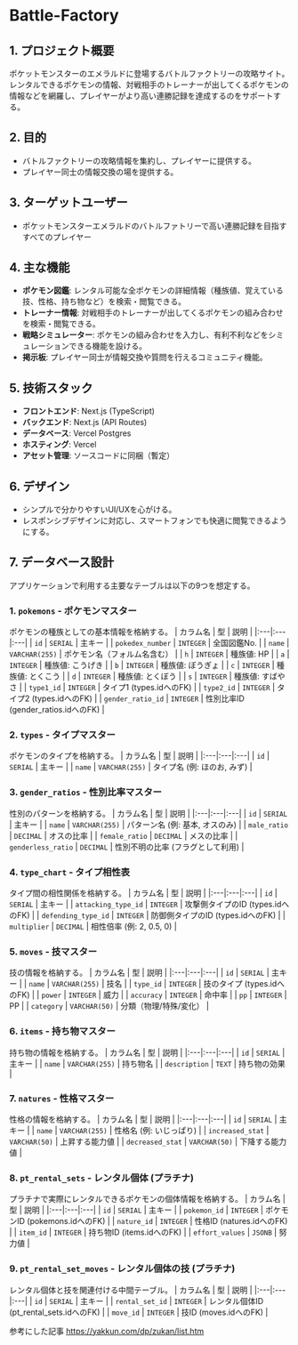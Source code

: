 # Battle-Factory

## 1. プロジェクト概要

ポケットモンスターのエメラルドに登場するバトルファクトリーの攻略サイト。
レンタルできるポケモンの情報、対戦相手のトレーナーが出してくるポケモンの情報などを網羅し、プレイヤーがより高い連勝記録を達成するのをサポートする。

## 2. 目的

- バトルファクトリーの攻略情報を集約し、プレイヤーに提供する。
- プレイヤー同士の情報交換の場を提供する。

## 3. ターゲットユーザー

- ポケットモンスターエメラルドのバトルファトリーで高い連勝記録を目指すすべてのプレイヤー

## 4. 主な機能

- **ポケモン図鑑**: レンタル可能な全ポケモンの詳細情報（種族値、覚えている技、性格、持ち物など）を検索・閲覧できる。
- **トレーナー情報**: 対戦相手のトレーナーが出してくるポケモンの組み合わせを検索・閲覧できる。
- **戦略シミュレーター**: ポケモンの組み合わせを入力し、有利不利などをシミュレーションできる機能を設ける。
- **掲示板**: プレイヤー同士が情報交換や質問を行えるコミュニティ機能。

## 5. 技術スタック

- **フロントエンド**: Next.js (TypeScript)
- **バックエンド**: Next.js (API Routes)
- **データベース**: Vercel Postgres
- **ホスティング**: Vercel
- **アセット管理**: ソースコードに同梱（暫定）

## 6. デザイン

- シンプルで分かりやすいUI/UXを心がける。
- レスポンシブデザインに対応し、スマートフォンでも快適に閲覧できるようにする。

## 7. データベース設計

アプリケーションで利用する主要なテーブルは以下の9つを想定する。

### 1. `pokemons` - ポケモンマスター
ポケモンの種族としての基本情報を格納する。
| カラム名 | 型 | 説明 |
|:---|:---|:---|
| `id` | `SERIAL` | 主キー |
| `pokedex_number` | `INTEGER` | 全国図鑑No. |
| `name` | `VARCHAR(255)` | ポケモン名（フォルム名含む） |
| `h` | `INTEGER` | 種族値: HP |
| `a` | `INTEGER` | 種族値: こうげき |
| `b` | `INTEGER` | 種族値: ぼうぎょ |
| `c` | `INTEGER` | 種族値: とくこう |
| `d` | `INTEGER` | 種族値: とくぼう |
| `s` | `INTEGER` | 種族値: すばやさ |
| `type1_id` | `INTEGER` | タイプ1 (types.idへのFK) |
| `type2_id` | `INTEGER` | タイプ2 (types.idへのFK) |
| `gender_ratio_id` | `INTEGER` | 性別比率ID (gender_ratios.idへのFK) |

### 2. `types` - タイプマスター
ポケモンのタイプを格納する。
| カラム名 | 型 | 説明 |
|:---|:---|:---|
| `id` | `SERIAL` | 主キー |
| `name` | `VARCHAR(255)` | タイプ名 (例: ほのお, みず) |

### 3. `gender_ratios` - 性別比率マスター
性別のパターンを格納する。
| カラム名 | 型 | 説明 |
|:---|:---|:---|
| `id` | `SERIAL` | 主キー |
| `name` | `VARCHAR(255)` | パターン名 (例: 基本, オスのみ) |
| `male_ratio` | `DECIMAL` | オスの比率 |
| `female_ratio` | `DECIMAL` | メスの比率 |
| `genderless_ratio` | `DECIMAL` | 性別不明の比率 (フラグとして利用) |

### 4. `type_chart` - タイプ相性表
タイプ間の相性関係を格納する。
| カラム名 | 型 | 説明 |
|:---|:---|:---|
| `id` | `SERIAL` | 主キー |
| `attacking_type_id` | `INTEGER` | 攻撃側タイプのID (types.idへのFK) |
| `defending_type_id` | `INTEGER` | 防御側タイプのID (types.idへのFK) |
| `multiplier` | `DECIMAL` | 相性倍率 (例: 2, 0.5, 0) |

### 5. `moves` - 技マスター
技の情報を格納する。
| カラム名 | 型 | 説明 |
|:---|:---|:---|
| `id` | `SERIAL` | 主キー |
| `name` | `VARCHAR(255)` | 技名 |
| `type_id` | `INTEGER` | 技のタイプ (types.idへのFK) |
| `power` | `INTEGER` | 威力 |
| `accuracy` | `INTEGER` | 命中率 |
| `pp` | `INTEGER` | PP |
| `category` | `VARCHAR(50)` | 分類（物理/特殊/変化） |

### 6. `items` - 持ち物マスター
持ち物の情報を格納する。
| カラム名 | 型 | 説明 |
|:---|:---|:---|
| `id` | `SERIAL` | 主キー |
| `name` | `VARCHAR(255)` | 持ち物名 |
| `description` | `TEXT` | 持ち物の効果 |

### 7. `natures` - 性格マスター
性格の情報を格納する。
| カラム名 | 型 | 説明 |
|:---|:---|:---|
| `id` | `SERIAL` | 主キー |
| `name` | `VARCHAR(255)` | 性格名 (例: いじっぱり) |
| `increased_stat` | `VARCHAR(50)` | 上昇する能力値 |
| `decreased_stat` | `VARCHAR(50)` | 下降する能力値 |

### 8. `pt_rental_sets` - レンタル個体 (プラチナ)
プラチナで実際にレンタルできるポケモンの個体情報を格納する。
| カラム名 | 型 | 説明 |
|:---|:---|:---|
| `id` | `SERIAL` | 主キー |
| `pokemon_id` | `INTEGER` | ポケモンID (pokemons.idへのFK) |
| `nature_id` | `INTEGER` | 性格ID (natures.idへのFK) |
| `item_id` | `INTEGER` | 持ち物ID (items.idへのFK) |
| `effort_values` | `JSONB` | 努力値 |

### 9. `pt_rental_set_moves` - レンタル個体の技 (プラチナ)
レンタル個体と技を関連付ける中間テーブル。
| カラム名 | 型 | 説明 |
|:---|:---|:---|
| `id` | `SERIAL` | 主キー |
| `rental_set_id` | `INTEGER` | レンタル個体ID (pt_rental_sets.idへのFK) |
| `move_id` | `INTEGER` | 技ID (moves.idへのFK) |


参考にした記事
https://yakkun.com/dp/zukan/list.htm
